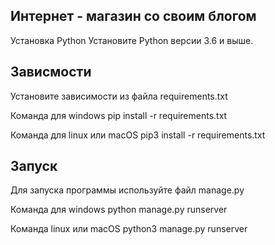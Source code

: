 ## Интернет - магазин со своим блогом
Установка
Python
Установите Python версии 3.6 и выше.

## Зависмости
Установите зависимости из файла requirements.txt

Команда для windows pip install -r requirements.txt

Команда для linux или macOS pip3 install -r requirements.txt

## Запуск
Для запуска программы используйте файл manage.py

Команда для windows python manage.py runserver

Команда linux или macOS python3 manage.py runserver